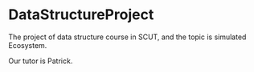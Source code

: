 # DataStructureProject

The project of data structure course in SCUT, and the topic is simulated Ecosystem.

Our tutor is Patrick.
